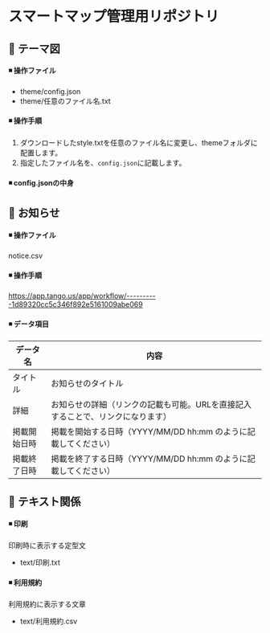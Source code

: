 # スマートマップ管理用リポジトリ

## 📘 テーマ図
#### ◾️ 操作ファイル
- theme/config.json
- theme/任意のファイル名.txt
#### ◾️ 操作手順
1. ダウンロードしたstyle.txtを任意のファイル名に変更し、themeフォルダに配置します。
2. 指定したファイル名を、`config.json`に記載します。
#### ◾️ config.jsonの中身

## 📘 お知らせ
#### ◾️ 操作ファイル
notice.csv
#### ◾️ 操作手順
https://app.tango.us/app/workflow/----------1d89320cc5c346f892e5161009abe069
#### ◾️ データ項目
|データ名|内容|
| --- | --- |
|タイトル|お知らせのタイトル| 
|詳細|お知らせの詳細（リンクの記載も可能。URLを直接記入することで、リンクになります）|
|掲載開始日時|掲載を開始する日時（YYYY/MM/DD hh:mm のように記載してください）|
|掲載終了日時|掲載を終了する日時（YYYY/MM/DD hh:mm のように記載してください）|

## 📘 テキスト関係
#### ◾️ 印刷
印刷時に表示する定型文
- text/印刷.txt
#### ◾️ 利用規約
利用規約に表示する文章
- text/利用規約.csv
